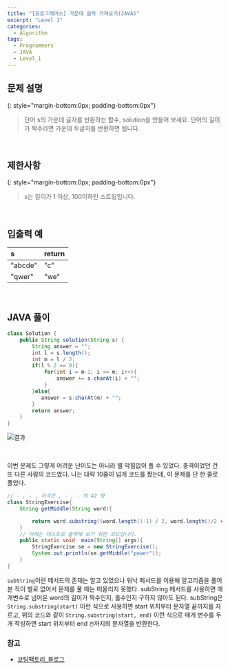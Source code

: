 ```yaml
---
title: "[프로그래머스] 가운데 글자 가져오기(JAVA)"
excerpt: "Level 1"
categories: 
  - Algorithm
tags: 
  - Programmers
  - JAVA
  - Level_1
---
```


## 문제 설명
{: style="margin-bottom:0px; padding-bottom:0px"}

> 단어 s의 가운데 글자를 반환하는 함수, solution을 만들어 보세요. 단어의 길이가 짝수라면 가운데 두글자를 반환하면 됩니다.
<br>

## 제한사항
{: style="margin-bottom:0px; padding-bottom:0px"}
> s는 길이가 1 이상, 100이하인 스트링입니다.
<br>

## 입출력 예

|s|return|
|:------|:------|
|"abcde"|"c"|
|"qwer"|"we"|

<br>

## JAVA 풀이

```java
class Solution {
    public String solution(String s) {
        String answer = "";
        int l = s.length();
        int m = l / 2;
        if(l % 2 == 0){
            for(int i = m-1; i <= m; i++){
                answer += s.charAt(i) + "";
            }
        }else{
           answer = s.charAt(m) + "";
        }
        return answer;
    }
}
```

![결과](https://user-images.githubusercontent.com/70805241/114179589-2625bf80-997a-11eb-9ed4-18dab039853f.png)

<br>

이번 문제도 그렇게 어려운 난이도는 아니라 별 막힘없이 풀 수 있었다. 충격이었던 건 또 다른 사람의 코드였다. 나는 대략 10줄이 넘게 코드를 짰는데, 이 문제를 단 한 줄로 풀었다.

```java
// - , - , 이석곤 , - , - 외 42 명
class StringExercise{
    String getMiddle(String word){

        return word.substring((word.length()-1) / 2, word.length()/2 + 1);    
    }
    // 아래는 테스트로 출력해 보기 위한 코드입니다.
    public static void  main(String[] args){
        StringExercise se = new StringExercise();
        System.out.println(se.getMiddle("power"));
    }
}
```

`subString`이란 메서드의 존재는 알고 있었으나 워낙 메서드를 이용해 알고리즘을 풀어본 적이 별로 없어서 문제를 풀 때는 떠올리지 못했다. subString 메서드를 사용하면 매개변수로 넘어온 word의 길이가 짝수인지, 홀수인지 구하지 않아도 된다. subString은 `String.substring(start)` 이런 식으로 사용하면 start 위치부터 문자열 끝까지를 자르고, 위의 코드와 같이 `String.substring(start, end)` 이런 식으로 매개 변수를 두 개 작성하면 start 위치부터 end `전`까지의 문자열을 반환한다.


### 참고

- [코팅팩토리_블로그](https://coding-factory.tistory.com/126)
